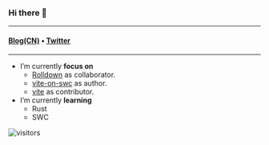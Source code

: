 ### Hi there 👋

---

<h4>
  <a href="https://yunfeihe.notion.site/Yunfei-He-877eea4afabc4fdfafa86969bd08f611">Blog(CN)</a> • <a href="https://twitter.com/iheyunfei">Twitter</a>
</h4>

---

<!--
**iheyunfei/iheyunfei** is a ✨ _special_ ✨ repository because its `README.md` (this file) appears on your GitHub profile.

Here are some ideas to get you started:

- 🔭 I’m currently focus on ...
- 🌱 I’m currently learning ...
- 👯 I’m looking to collaborate on ...
- 🤔 I’m looking for help with ...
- 💬 Ask me about ...
- 📫 How to reach me: ...
- 😄 Pronouns: ...
- ⚡ Fun fact: ...
-->

- I’m currently **focus on**
  - [Rolldown](https://github.com/Brooooooklyn/rolldown) as collaborator.
  - [vite-on-swc](https://github.com/iheyunfei/vite-on-swc/) as author.
  - [vite](https://github.com/vitejs/vite) as contributor.
- I’m currently **learning**
  - Rust
  - SWC

![visitors](https://visitor-badge.glitch.me/badge?page_id=iheyunfei.iheyunfei-badge&left_color=green&right_color=red)

